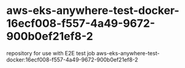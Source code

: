 # aws-eks-anywhere-test-docker-16ecf008-f557-4a49-9672-900b0ef21ef8-2
repository for use with E2E test job aws-eks-anywhere-test-docker:16ecf008-f557-4a49-9672-900b0ef21ef8-2
